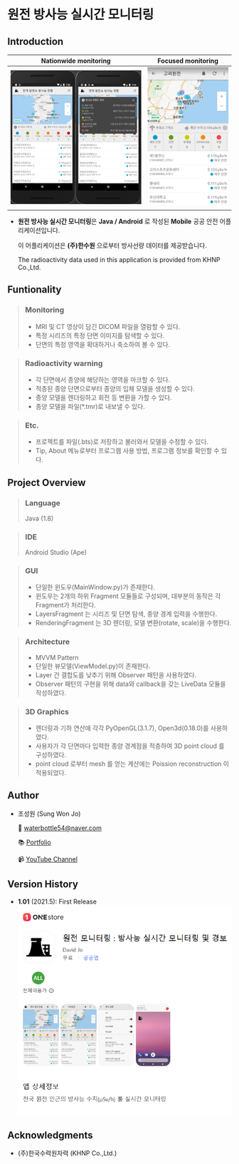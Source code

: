 # 원전 방사능 실시간 모니터링  

 ## Introduction

 Nationwide monitoring         |  Focused monitoring
:-------------------------:|:-------------------------:
![](https://github.com/waterbottle54/radiaton-monitor/blob/main/images.png) | ![](https://github.com/waterbottle54/radiaton-monitor/blob/main/gori.png)
 
 * **원전 방사능 실시간 모니터링**은 **Java / Android** 로 작성된 **Mobile** 공공 안전 어플리케이션입니다.<br>

   이 어플리케이션은 **(주)한수원** 으로부터 방사선량 데이터를 제공받습니다. <br>

   The radioactivity data used in this application is provided from KHNP Co.,Ltd.

 ## Funtionality
> ### Monitoring
> * MRI 및 CT 영상이 담긴 DICOM 파일을 열람할 수 있다.
> * 특정 시리즈의 특정 단면 이미지를 탐색할 수 있다.
> * 단면의 특정 영역을 확대하거나 축소하여 볼 수 있다.

> ### Radioactivity warning
> * 각 단면에서 종양에 해당하는 영역을 마크할 수 있다.
> * 적층된 종양 단면으로부터 종양의 입체 모델을 생성할 수 있다.
> * 종양 모델을 렌더링하고 회전 등 변환을 가할 수 있다.
> * 종양 모델을 파일(*.tmr)로 내보낼 수 있다.

> ### Etc.
> * 프로젝트를 파일(.bts)로 저장하고 불러와서 모델을 수정할 수 있다.
> * Tip, About 메뉴로부터 프로그램 사용 방법, 프로그램 정보를 확인할 수 있다.

 ## Project Overview
> ### Language
> Java (1.8)

> ### IDE
> Android Studio (Ape) 
 
> ### GUI
> * 단일한 윈도우(MainWindow.py)가 존재한다.
> * 윈도우는 2개의 하위 Fragment 모듈들로 구성되며, 대부분의 동작은 각 Fragment가 처리한다.
> * LayersFragment 는 시리즈 및 단면 탐색, 종양 경계 입력을 수행한다.
> * RenderingFragment 는 3D 렌더링, 모델 변환(rotate, scale)을 수행한다.
 
> ### Architecture
> * MVVM Pattern
> * 단일한 뷰모델(ViewModel.py)이 존재한다.
> * Layer 간 결합도를 낮추기 위해 Observer 패턴을 사용하였다.
> * Observer 패턴의 구현을 위해 data와 callback을 갖는 LiveData 모듈을 작성하였다.
 
> ### 3D Graphics
> * 렌더링과 기하 연산에 각각 PyOpenGL(3.1.7), Open3d(0.18.0)를 사용하였다.
> * 사용자가 각 단면마다 입력한 종양 경계점을 적층하여 3D point cloud 를 구성하였다.
> * point cloud 로부터 mesh 를 얻는 계산에는 Poission reconstruction 이 적용되었다.

 ## Author
 * 조성원 (Sung Won Jo)
 
     📧 waterbottle54@naver.com
   
     📚 [Portfolio](https://www.devsungwonjo.pe.kr/)
   
     📹 [YouTube Channel](https://github.com/waterbottle54)
   
 ## Version History
 * **1.01** (2021.5): First Release
   ![](https://github.com/waterbottle54/radiaton-monitor/blob/main/onestore.png)

 ## Acknowledgments
 * (주)한국수력원자력 (KHNP Co.,Ltd.)

